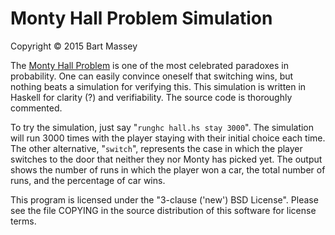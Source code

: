 # Monty Hall Problem Simulation
Copyright © 2015 Bart Massey

The
[Monty Hall Problem](http://en.wikipedia.org/wiki/Monty_Hall_problem)
is one of the most celebrated paradoxes in probability. One
can easily convince oneself that switching wins, but nothing
beats a simulation for verifying this.  This simulation is
written in Haskell for clarity (?) and verifiability. The
source code is thoroughly commented.

To try the simulation, just say "`runghc hall.hs stay
3000`".  The simulation will run 3000 times with the player
staying with their initial choice each time. The other
alternative, "`switch`", represents the case in which the
player switches to the door that neither they nor Monty
has picked yet. The output shows the number of runs in
which the player won a car, the total number of runs, and
the percentage of car wins.

This program is licensed under the "3-clause ('new') BSD
License".  Please see the file COPYING in the source
distribution of this software for license terms.
